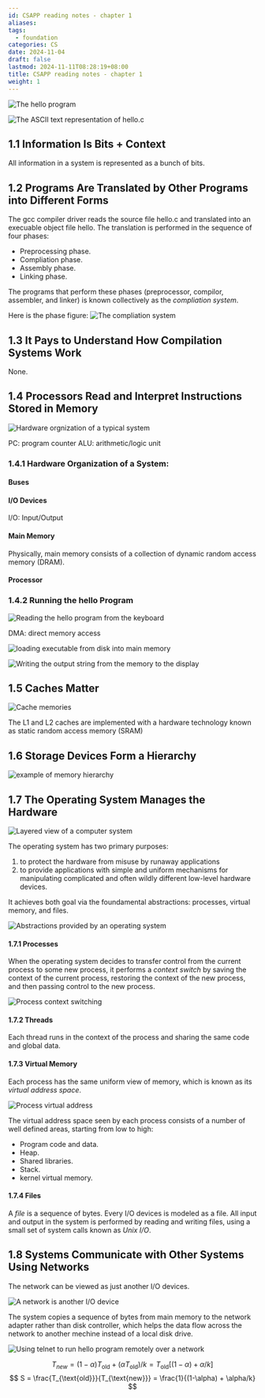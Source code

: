 ```yaml
---
id: CSAPP reading notes - chapter 1
aliases: 
tags:
  - foundation
categories: CS
date: 2024-11-04
draft: false
lastmod: 2024-11-11T08:28:19+08:00
title: CSAPP reading notes - chapter 1
weight: 1
---
```

![The hello program](img/1.1.png)

![The ASCII text representation of hello.c](img/1.2.png)

## 1.1 Information Is Bits + Context

All information in a system is represented as a bunch of bits.
## 1.2 Programs Are Translated by Other Programs into Different Forms

The gcc compiler driver reads the source file hello.c and translated into an execuable object file hello. The translation is performed in the sequence of four phases:
- Preprocessing phase.
- Compliation phase.
- Assembly phase.
- Linking phase.

The programs that perform these phases (preprocessor, compilor, assembler, and linker) is known collectively as the *compliation system*. 

Here is the phase figure:
![The compliation system](img/1.3.png)

## 1.3 It Pays to Understand How Compilation Systems Work

None.

## 1.4 Processors Read and Interpret Instructions Stored in Memory

![Hardware orgnization of a typical system](img/1.4.png)

PC: program counter
ALU: arithmetic/logic unit

### 1.4.1 Hardware Organization of a System:
#### Buses
#### I/O Devices

I/O: Input/Output
#### Main Memory

Physically, main memory consists of a collection of dynamic random access memory (DRAM).
#### Processor

### 1.4.2 Running the hello Program

![Reading the hello program from the keyboard](img/1.5.png)

DMA: direct memory access

![loading executable from disk into main memory](img/1.6.png)

![Writing the output string from the memory to the display](1.7.png)

## 1.5 Caches Matter

![Cache memories](img/1.8.png)

The L1 and L2 caches are implemented with a hardware technology known as static random access memory (SRAM)

## 1.6 Storage Devices Form a Hierarchy

![example of memory hierarchy](img/1.9.png)

## 1.7 The Operating System Manages the Hardware

![Layered view of a computer system](img/1.10.png)

The operating system has two primary purposes:
1. to protect the hardware from misuse by runaway applications
2. to provide applications with simple and uniform mechanisms for manipulating complicated and often wildly different low-level hardware devices.

It achieves both goal via the foundamental abstractions: processes, virtual memory, and files.

![Abstractions provided by an operating system](img/1.11.png)

#### 1.7.1 Processes

When the operating system decides to transfer control from the current process to some new process, it performs a *context switch* by saving the context of the current process, restoring the context of the new process, and then passing control to the new process.

![Process context switching](img/1.12.png)

#### 1.7.2 Threads

Each thread runs in the context of the process and sharing the same code and global data.

#### 1.7.3 Virtual Memory

Each process has the same uniform view of memory, which is known as its *virtual address space*.

![Process virtual address](img/1.13.png)

The virtual address space seen by each process consists of a number of well defined areas, starting from low to high:
- Program code and data.
- Heap.
- Shared libraries.
- Stack.
- kernel virtual memory.

#### 1.7.4 Files

A *file* is a sequence of bytes. Every I/O devices is modeled as a file. All input and output in the system is performed by reading and writing files, using a small set of system calls known as *Unix I/O*.

## 1.8 Systems Communicate with Other Systems Using Networks

The network can be viewed as just another I/O devices.

![A network is another I/O device](img/1.14.png)

The system copies a sequence of bytes from main memory to the network adapter rather than disk controller, which helps the data flow across the network to another mechine instead of a local disk drive.

![Using telnet to run hello program remotely over a network](img/1.15.png)



$$
T_{new} = (1-\alpha)T_{\text{old}} + (\alpha T_{\text{old}})/k = T_{\text{old}}[(1-\alpha) + \alpha/k]
$$
$$
S = \frac{T_{\text{old}}}{T_{\text{new}}} = \frac{1}{(1-\alpha) + \alpha/k}
$$